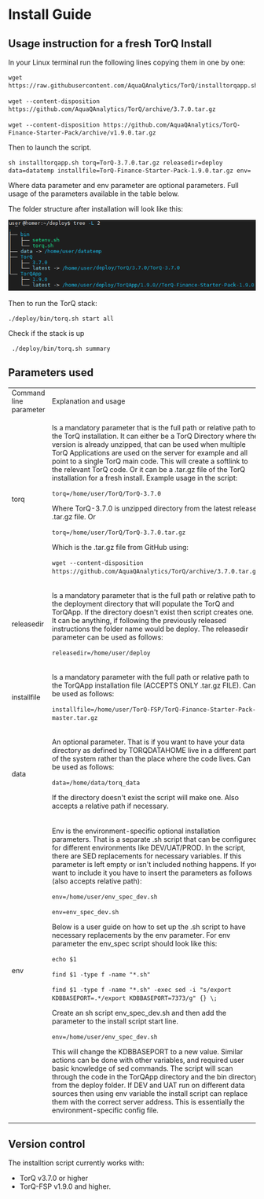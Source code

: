 Install Guide
===============

## Usage instruction for a fresh TorQ Install


In your Linux terminal run the following lines copying them in one by one:

    wget https://raw.githubusercontent.com/AquaQAnalytics/TorQ/installtorqapp.sh

    wget --content-disposition https://github.com/AquaQAnalytics/TorQ/archive/3.7.0.tar.gz

    wget --content-disposition https://github.com/AquaQAnalytics/TorQ-Finance-Starter-Pack/archive/v1.9.0.tar.gz

Then to launch the script.

    sh installtorqapp.sh torq=TorQ-3.7.0.tar.gz releasedir=deploy data=datatemp installfile=TorQ-Finance-Starter-Pack-1.9.0.tar.gz env=

Where data parameter and env parameter are optional parameters.
Full usage of the parameters available in the table below.

The folder structure after installation will look like this:

<center><img src="graphics/Installscript_folder_structure.png" width="600"></center>

Then to run the TorQ stack:

    ./deploy/bin/torq.sh start all

Check if the stack is up 

     ./deploy/bin/torq.sh summary


## Parameters used

<table>
<tr>
<td> Command line parameter </td> <td> Explanation and usage </td>
</tr>
<tr>
<td> torq </td>
<td>


Is a mandatory parameter that is the full path or relative path to the TorQ installation. It can either be a TorQ Directory where the version is already unzipped, that can be used when multiple TorQ Applications are used on the server for example and all point to a single TorQ main code. This will create a softlink to the relevant TorQ code. Or it can be a .tar.gz file of the TorQ installation for a fresh install. 
Example usage in the script:

`torq=/home/user/TorQ/TorQ-3.7.0`

Where TorQ-3.7.0 is unzipped directory from the latest release .tar.gz file. Or

`torq=/home/user/TorQ/TorQ-3.7.0.tar.gz` 

Which is the .tar.gz file from GitHub using:

`wget --content-disposition https://github.com/AquaQAnalytics/TorQ/archive/3.7.0.tar.gz`


</td>
</tr>
<tr>
<td> releasedir </td>
<td>

Is a mandatory parameter that is the full path or relative path to the deployment directory that will populate the TorQ and TorQApp. 
If the directory doesn't exist then script creates one.
It can be anything, if following the previously released instructions the folder name would be deploy.
The releasedir parameter can be used as follows:

`releasedir=/home/user/deploy`

</td>
<tr>
<td> installfile </td>
<td>

Is a mandatory parameter with the full path or relative path to the TorQApp installation file (ACCEPTS ONLY .tar.gz FILE). 
Can be used as follows:

`installfile=/home/user/TorQ-FSP/TorQ-Finance-Starter-Pack-master.tar.gz`

</td>
</tr>
<tr>
<td> data </td>
<td>

An optional parameter. That is if you want to have your data directory as defined by TORQDATAHOME live in a different part of the system rather than the place where the code lives. Can be used as follows:

`data=/home/data/torq_data`

If the directory doesn't exist the script will make one. Also accepts a relative path if necessary. 

</td>
</tr>
<tr>
<td> env </td>
<td>

Env is the environment-specific optional installation parameters. That is a separate .sh script that can be configured for different environments like DEV/UAT/PROD. In the script, there are SED replacements for necessary variables. If this parameter is left empty or isn't included nothing happens. If you want to include it you have to insert the parameters as follows (also accepts relative path):

`env=/home/user/env_spec_dev.sh` 

`env=env_spec_dev.sh`

Below is a user guide on how to set up the .sh script to have necessary replacements by the env parameter.
For env parameter the env_spec script should look like this:

`echo $1`

`find $1 -type f -name "*.sh"`

`find $1 -type f -name "*.sh" -exec sed -i "s/export KDBBASEPORT=.*/export KDBBASEPORT=7373/g" {} \;`

Create an sh script env_spec_dev.sh and then add the parameter to the install script start line. 

`env=/home/user/env_spec_dev.sh`

This will change the KDBBASEPORT to a new value.
Similar actions can be done with other variables, and required user basic knowledge of sed commands.
The script will scan through the code in the TorQApp directory and the 
bin directory from the deploy folder. 
If DEV and UAT run on different data sources then using env variable the install script can replace them with the correct server address.
This is essentially the environment-specific config file.

</td>

</tr>
</table>

## Version control

The installtion script currently works with:
- TorQ v3.7.0 or higher
- TorQ-FSP v1.9.0 and higher. 







